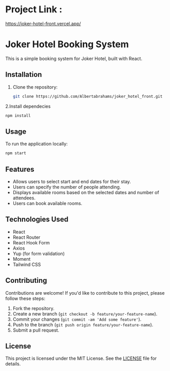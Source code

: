 # Project Link :
https://joker-hotel-front.vercel.app/


# Joker Hotel Booking System

This is a simple booking system for Joker Hotel, built with React.

## Installation

1. Clone the repository:

   ```bash
   git clone https://github.com/Albertabrahams/joker_hotel_front.git

2.Install dependecies
   ```bash
   npm install
```

## Usage
To run the application locally:
   ```bash
   npm start
```

## Features

- Allows users to select start and end dates for their stay.
- Users can specify the number of people attending.
- Displays available rooms based on the selected dates and number of attendees.
- Users can book available rooms.

## Technologies Used

- React
- React Router
- React Hook Form
- Axios
- Yup (for form validation)
- Moment
- Tailwind CSS

## Contributing

Contributions are welcome! If you'd like to contribute to this project, please follow these steps:

1. Fork the repository.
2. Create a new branch (`git checkout -b feature/your-feature-name`).
3. Commit your changes (`git commit -am 'Add some feature'`).
4. Push to the branch (`git push origin feature/your-feature-name`).
5. Submit a pull request.

## License

This project is licensed under the MIT License. See the [LICENSE](LICENSE) file for details.
